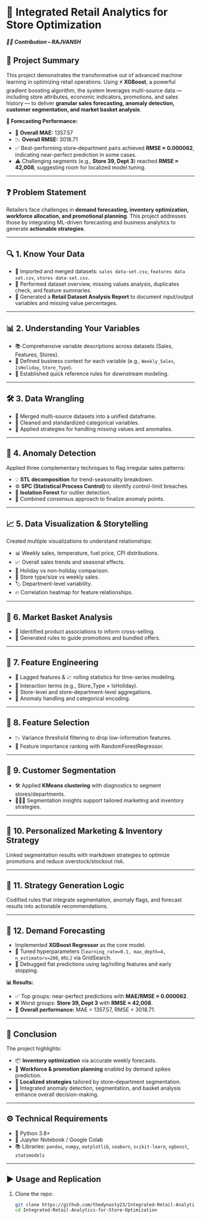 # 🏬 Integrated Retail Analytics for Store Optimization  

##### **👨‍💻 Contribution** – RAJVANSH  

## 📖 Project Summary  
This project demonstrates the transformative out of advanced machine learning in optimizing retail operations. Using **⚡ XGBoost**, a powerful gradient boosting algorithm, the system leverages multi-source data — including store attributes, economic indicators, promotions, and sales history — to deliver **granular sales forecasting, anomaly detection, customer segmentation, and market basket analysis**.  

**🔎 Forecasting Performance:**  
- 🎯 **Overall MAE:** 1357.57  
- 📉 **Overall RMSE:** 3018.71  
- ✅ Best-performing store–department pairs achieved **RMSE ≈ 0.000062**, indicating near-perfect prediction in some cases.  
- ⚠️ Challenging segments (e.g., **Store 39, Dept 3**) reached **RMSE ≈ 42,008**, suggesting room for localized model tuning.  

---

## ❓ Problem Statement  
Retailers face challenges in **demand forecasting, inventory optimization, workforce allocation, and promotional planning**. This project addresses those by integrating ML-driven forecasting and business analytics to generate **actionable strategies**.  

---

## 🔍 1. Know Your Data  
- 📂 Imported and merged datasets: `sales data-set.csv`, `features data set.csv`, `stores data-set.csv`.  
- 🔎 Performed dataset overview, missing values analysis, duplicates check, and feature summaries.  
- 📝 Generated a **Retail Dataset Analysis Report** to document input/output variables and missing value percentages.  

---

## 📊 2. Understanding Your Variables  
- 📚 Comprehensive variable descriptions across datasets (Sales, Features, Stores).  
- 🏬 Defined business context for each variable (e.g., `Weekly_Sales`, `IsHoliday`, `Store_Type`).  
- 🧭 Established quick reference rules for downstream modeling.  

---

## 🛠️ 3. Data Wrangling  
- 🔗 Merged multi-source datasets into a unified dataframe.  
- 🧹 Cleaned and standardized categorical variables.  
- 🚦 Applied strategies for handling missing values and anomalies.  

---

## 🚨 4. Anomaly Detection  
Applied three complementary techniques to flag irregular sales patterns:  
- 💡 **STL decomposition** for trend-seasonality breakdown.  
- ⚙️ **SPC (Statistical Process Control)** to identify control-limit breaches.  
- 🌲 **Isolation Forest** for outlier detection.  
- 🤝 Combined consensus approach to finalize anomaly points.  

---

## 📈 5. Data Visualization & Storytelling  
Created multiple visualizations to understand relationships:  
- 📊 Weekly sales, temperature, fuel price, CPI distributions.  
- 📈 Overall sales trends and seasonal effects.  
- 🎉 Holiday vs non-holiday comparison.  
- 🏬 Store type/size vs weekly sales.  
- 🏷️ Department-level variability.  
- 🔥 Correlation heatmap for feature relationships.  

---

## 🛒 6. Market Basket Analysis  
- 📌 Identified product associations to inform cross-selling.  
- 🎯 Generated rules to guide promotions and bundled offers.  

---

## 🧩 7. Feature Engineering  
- 🔁 Lagged features & 📈 rolling statistics for time-series modeling.  
- 🔗 Interaction terms (e.g., Store_Type × IsHoliday).  
- 🏬 Store-level and store-department-level aggregations.  
- 🚦 Anomaly handling and categorical encoding.  

---

## 🧮 8. Feature Selection  
- 📉 Variance threshold filtering to drop low-information features.  
- 🌲 Feature importance ranking with RandomForestRegressor.  

---

## 👥 9. Customer Segmentation  
- 🛠️ Applied **KMeans clustering** with diagnostics to segment stores/departments.  
- 🧑‍🤝‍🧑 Segmentation insights support tailored marketing and inventory strategies.  

---

## 🎯 10. Personalized Marketing & Inventory Strategy  
Linked segmentation results with markdown strategies to optimize promotions and reduce overstock/stockout risk.  

---

## 🧾 11. Strategy Generation Logic  
Codified rules that integrate segmentation, anomaly flags, and forecast results into actionable recommendations.  

---

## 🤖 12. Demand Forecasting  
- Implemented **XGBoost Regressor** as the core model.  
- 🔧 Tuned hyperparameters (`learning_rate=0.1, max_depth=4, n_estimators=200`, etc.) via GridSearch.  
- 🐞 Debugged flat predictions using lag/rolling features and early stopping.  

**📊 Results:**  
- ✅ Top groups: near-perfect predictions with **MAE/RMSE ≈ 0.000062**.  
- ❌ Worst groups: **Store 39, Dept 3** with **RMSE ≈ 42,008**.  
- 🎯 **Overall performance:** MAE = 1357.57, RMSE = 3018.71.  

---

## 🏁 Conclusion  
The project highlights:  
- 📦 **Inventory optimization** via accurate weekly forecasts.  
- 👥 **Workforce & promotion planning** enabled by demand spikes prediction.  
- 🏬 **Localized strategies** tailored by store–department segmentation.  
- 🚀 Integrated anomaly detection, segmentation, and basket analysis enhance overall decision-making.  

---

## ⚙️ Technical Requirements  
- 🐍 Python 3.8+  
- 📓 Jupyter Notebook / Google Colab  
- 📚 Libraries: `pandas`, `numpy`, `matplotlib`, `seaborn`, `scikit-learn`, `xgboost`, `statsmodels`  

---

## ▶️ Usage and Replication  
1. Clone the repo:  
   ```bash
   git clone https://github.com/thedynasty23/Integrated-Retail-Analytics-for-Store-Optimization.git
   cd Integrated-Retail-Analytics-for-Store-Optimization
